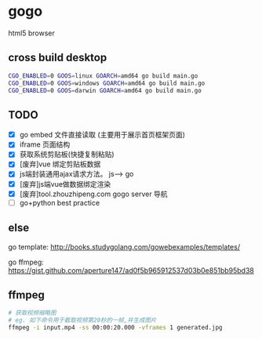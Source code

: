 # gogo

html5 browser 


## cross build desktop 
```bash
CGO_ENABLED=0 GOOS=linux GOARCH=amd64 go build main.go
CGO_ENABLED=0 GOOS=windows GOARCH=amd64 go build main.go
CGO_ENABLED=0 GOOS=darwin GOARCH=amd64 go build main.go

```


## TODO

- [x] go embed 文件直接读取 (主要用于展示首页框架页面)
- [x] iframe 页面结构 
- [x] 获取系统剪贴板(快捷复制粘贴)
- [x] [废弃]vue 绑定剪贴板数据
- [x] js端封装通用ajax请求方法。 js--> go
- [x] [废弃]js端vue做数据绑定渲染
- [x] [废弃]tool.zhouzhipeng.com gogo server 导航
- [ ] go+python best practice

## else
go template: http://books.studygolang.com/gowebexamples/templates/ 

go ffmpeg: https://gist.github.com/aperture147/ad0f5b965912537d03b0e851bb95bd38


## ffmpeg
```bash
# 获取视频缩略图
# eg. 如下命令用于截取视频第20秒的一帧,并生成图片
ffmpeg -i input.mp4 -ss 00:00:20.000 -vframes 1 generated.jpg

```
